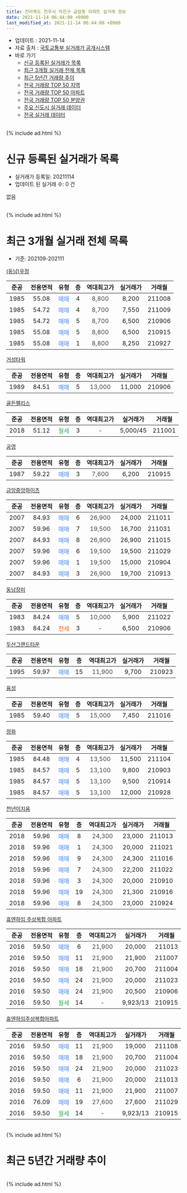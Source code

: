 ```yaml
---
title: 전라북도 전주시 덕진구 금암동 아파트 실거래 정보
date: 2021-11-14 06:44:08 +0900
last_modified_at: 2021-11-14 06:44:08 +0900
---
```


* 업데이트 : 2021-11-14
* 자료 출처 : [국토교통부 실거래가 공개시스템](http://rt.molit.go.kr)
* 바로 가기
    * [신규 등록된 실거래가 목록](#신규-등록된-실거래가-목록)
    * [최근 3개월 실거래 전체 목록](#최근-3개월-실거래-전체-목록)
    * [최근 5년간 거래량 추이](#최근-5년간-거래량-추이)
    * [전국 거래량 TOP 50 지역](https://inasie.github.io/apt-trade-info/최근-3개월-전국에서-가장-거래가-많이-발생한-지역)
    * [전국 거래량 TOP 50 아파트](https://inasie.github.io/apt-trade-info/최근-3개월-전국에서-가장-거래가-많이-발생한-아파트)
    * [전국 거래량 TOP 50 분양권](https://inasie.github.io/apt-trade-info/최근-3개월-전국에서-가장-거래가-많이-발생한-분양권)
    * [주요 신도시 실거래 데이터](https://inasie.github.io/apt-trade-info/주요-신도시)
    * [전국 실거래 데이터](https://inasie.github.io/apt-trade-info/전국)
<br>
{% include ad.html %}
<br>

# 신규 등록된 실거래가 목록
* 실거래가 등록일: 20211114
* 업데이트 된 실거래 수: 0 건

없음

<br>
{% include ad.html %}
<br>

# 최근 3개월 실거래 전체 목록
* 기준: 202109-202111


[(동남)우정](https://search.naver.com/search.naver?query=%EC%A0%84%EB%9D%BC%EB%B6%81%EB%8F%84+%EC%A0%84%EC%A3%BC%EC%8B%9C+%EB%8D%95%EC%A7%84%EA%B5%AC+%EA%B8%88%EC%95%94%EB%8F%99+%28%EB%8F%99%EB%82%A8%29%EC%9A%B0%EC%A0%95)

|준공|전용면적|유형|층|역대최고가|실거래가|거래월|
|:---:|:---:|:---:|:---:|:---:|:---:|:---:|
|1985|55.08|<span style="color:#4285f3">매매</span>|4|<span style="color:#444444">8,800</span>|8,200|211008|
|1985|54.72|<span style="color:#4285f3">매매</span>|4|<span style="color:#444444">8,700</span>|7,550|211009|
|1985|54.72|<span style="color:#4285f3">매매</span>|5|<span style="color:#444444">8,700</span>|6,500|210906|
|1985|55.08|<span style="color:#4285f3">매매</span>|5|<span style="color:#444444">8,800</span>|6,500|210915|
|1985|55.08|<span style="color:#4285f3">매매</span>|1|<span style="color:#444444">8,800</span>|8,250|210927|

[거성타워](https://search.naver.com/search.naver?query=%EC%A0%84%EB%9D%BC%EB%B6%81%EB%8F%84+%EC%A0%84%EC%A3%BC%EC%8B%9C+%EB%8D%95%EC%A7%84%EA%B5%AC+%EA%B8%88%EC%95%94%EB%8F%99+%EA%B1%B0%EC%84%B1%ED%83%80%EC%9B%8C)

|준공|전용면적|유형|층|역대최고가|실거래가|거래월|
|:---:|:---:|:---:|:---:|:---:|:---:|:---:|
|1989|84.51|<span style="color:#4285f3">매매</span>|5|<span style="color:#444444">13,000</span>|11,000|210906|

[골든팰리스](https://search.naver.com/search.naver?query=%EC%A0%84%EB%9D%BC%EB%B6%81%EB%8F%84+%EC%A0%84%EC%A3%BC%EC%8B%9C+%EB%8D%95%EC%A7%84%EA%B5%AC+%EA%B8%88%EC%95%94%EB%8F%99+%EA%B3%A8%EB%93%A0%ED%8C%B0%EB%A6%AC%EC%8A%A4)

|준공|전용면적|유형|층|역대최고가|실거래가|거래월|
|:---:|:---:|:---:|:---:|:---:|:---:|:---:|
|2018|51.12|<span style="color:#34a853">월세</span>|3|<span style="color:#444444">-</span>|5,000/45|211001|

[공영](https://search.naver.com/search.naver?query=%EC%A0%84%EB%9D%BC%EB%B6%81%EB%8F%84+%EC%A0%84%EC%A3%BC%EC%8B%9C+%EB%8D%95%EC%A7%84%EA%B5%AC+%EA%B8%88%EC%95%94%EB%8F%99+%EA%B3%B5%EC%98%81)

|준공|전용면적|유형|층|역대최고가|실거래가|거래월|
|:---:|:---:|:---:|:---:|:---:|:---:|:---:|
|1987|59.22|<span style="color:#4285f3">매매</span>|3|<span style="color:#444444">7,600</span>|6,200|210915|

[금암중앙하이츠](https://search.naver.com/search.naver?query=%EC%A0%84%EB%9D%BC%EB%B6%81%EB%8F%84+%EC%A0%84%EC%A3%BC%EC%8B%9C+%EB%8D%95%EC%A7%84%EA%B5%AC+%EA%B8%88%EC%95%94%EB%8F%99+%EA%B8%88%EC%95%94%EC%A4%91%EC%95%99%ED%95%98%EC%9D%B4%EC%B8%A0)

|준공|전용면적|유형|층|역대최고가|실거래가|거래월|
|:---:|:---:|:---:|:---:|:---:|:---:|:---:|
|2007|84.93|<span style="color:#4285f3">매매</span>|6|<span style="color:#444444">26,900</span>|24,000|211011|
|2007|59.96|<span style="color:#4285f3">매매</span>|7|<span style="color:#444444">19,500</span>|16,700|211031|
|2007|84.93|<span style="color:#4285f3">매매</span>|8|<span style="color:#444444">26,900</span>|26,900|211015|
|2007|59.96|<span style="color:#4285f3">매매</span>|6|<span style="color:#444444">19,500</span>|19,500|211029|
|2007|59.96|<span style="color:#4285f3">매매</span>|1|<span style="color:#444444">19,500</span>|15,000|210904|
|2007|84.93|<span style="color:#4285f3">매매</span>|3|<span style="color:#444444">26,900</span>|19,700|210913|

[동남장미](https://search.naver.com/search.naver?query=%EC%A0%84%EB%9D%BC%EB%B6%81%EB%8F%84+%EC%A0%84%EC%A3%BC%EC%8B%9C+%EB%8D%95%EC%A7%84%EA%B5%AC+%EA%B8%88%EC%95%94%EB%8F%99+%EB%8F%99%EB%82%A8%EC%9E%A5%EB%AF%B8)

|준공|전용면적|유형|층|역대최고가|실거래가|거래월|
|:---:|:---:|:---:|:---:|:---:|:---:|:---:|
|1983|84.24|<span style="color:#4285f3">매매</span>|5|<span style="color:#444444">10,000</span>|5,900|211022|
|1983|84.24|<span style="color:#ff5a00">전세</span>|3|<span style="color:#444444">-</span>|6,500|210906|

[두산그랜드타운](https://search.naver.com/search.naver?query=%EC%A0%84%EB%9D%BC%EB%B6%81%EB%8F%84+%EC%A0%84%EC%A3%BC%EC%8B%9C+%EB%8D%95%EC%A7%84%EA%B5%AC+%EA%B8%88%EC%95%94%EB%8F%99+%EB%91%90%EC%82%B0%EA%B7%B8%EB%9E%9C%EB%93%9C%ED%83%80%EC%9A%B4)

|준공|전용면적|유형|층|역대최고가|실거래가|거래월|
|:---:|:---:|:---:|:---:|:---:|:---:|:---:|
|1995|59.97|<span style="color:#4285f3">매매</span>|15|<span style="color:#444444">11,900</span>|9,700|210923|

[융성](https://search.naver.com/search.naver?query=%EC%A0%84%EB%9D%BC%EB%B6%81%EB%8F%84+%EC%A0%84%EC%A3%BC%EC%8B%9C+%EB%8D%95%EC%A7%84%EA%B5%AC+%EA%B8%88%EC%95%94%EB%8F%99+%EC%9C%B5%EC%84%B1)

|준공|전용면적|유형|층|역대최고가|실거래가|거래월|
|:---:|:---:|:---:|:---:|:---:|:---:|:---:|
|1985|59.40|<span style="color:#4285f3">매매</span>|5|<span style="color:#444444">15,000</span>|7,450|211016|

[정화](https://search.naver.com/search.naver?query=%EC%A0%84%EB%9D%BC%EB%B6%81%EB%8F%84+%EC%A0%84%EC%A3%BC%EC%8B%9C+%EB%8D%95%EC%A7%84%EA%B5%AC+%EA%B8%88%EC%95%94%EB%8F%99+%EC%A0%95%ED%99%94)

|준공|전용면적|유형|층|역대최고가|실거래가|거래월|
|:---:|:---:|:---:|:---:|:---:|:---:|:---:|
|1985|84.48|<span style="color:#4285f3">매매</span>|4|<span style="color:#444444">13,500</span>|11,500|211104|
|1985|84.57|<span style="color:#4285f3">매매</span>|5|<span style="color:#444444">13,100</span>|9,800|210903|
|1985|84.57|<span style="color:#4285f3">매매</span>|5|<span style="color:#444444">13,100</span>|9,500|210914|
|1985|84.57|<span style="color:#4285f3">매매</span>|5|<span style="color:#444444">13,100</span>|12,000|210928|

[천년이지움](https://search.naver.com/search.naver?query=%EC%A0%84%EB%9D%BC%EB%B6%81%EB%8F%84+%EC%A0%84%EC%A3%BC%EC%8B%9C+%EB%8D%95%EC%A7%84%EA%B5%AC+%EA%B8%88%EC%95%94%EB%8F%99+%EC%B2%9C%EB%85%84%EC%9D%B4%EC%A7%80%EC%9B%80)

|준공|전용면적|유형|층|역대최고가|실거래가|거래월|
|:---:|:---:|:---:|:---:|:---:|:---:|:---:|
|2018|59.96|<span style="color:#4285f3">매매</span>|8|<span style="color:#444444">24,300</span>|23,000|211013|
|2018|59.96|<span style="color:#4285f3">매매</span>|1|<span style="color:#444444">24,300</span>|20,000|211021|
|2018|59.96|<span style="color:#4285f3">매매</span>|9|<span style="color:#444444">24,300</span>|24,300|211016|
|2018|59.96|<span style="color:#4285f3">매매</span>|7|<span style="color:#444444">24,300</span>|22,200|211022|
|2018|59.96|<span style="color:#4285f3">매매</span>|3|<span style="color:#444444">24,300</span>|20,000|210910|
|2018|59.96|<span style="color:#4285f3">매매</span>|19|<span style="color:#444444">24,300</span>|21,300|210916|
|2018|59.96|<span style="color:#4285f3">매매</span>|8|<span style="color:#444444">24,300</span>|23,000|210924|

[휴엔하임 주상복합 아파트](https://search.naver.com/search.naver?query=%EC%A0%84%EB%9D%BC%EB%B6%81%EB%8F%84+%EC%A0%84%EC%A3%BC%EC%8B%9C+%EB%8D%95%EC%A7%84%EA%B5%AC+%EA%B8%88%EC%95%94%EB%8F%99+%ED%9C%B4%EC%97%94%ED%95%98%EC%9E%84+%EC%A3%BC%EC%83%81%EB%B3%B5%ED%95%A9+%EC%95%84%ED%8C%8C%ED%8A%B8)

|준공|전용면적|유형|층|역대최고가|실거래가|거래월|
|:---:|:---:|:---:|:---:|:---:|:---:|:---:|
|2016|59.50|<span style="color:#4285f3">매매</span>|6|<span style="color:#444444">21,900</span>|20,000|211013|
|2016|59.50|<span style="color:#4285f3">매매</span>|11|<span style="color:#444444">21,900</span>|21,900|211007|
|2016|59.50|<span style="color:#4285f3">매매</span>|18|<span style="color:#444444">21,900</span>|20,700|211004|
|2016|59.50|<span style="color:#4285f3">매매</span>|24|<span style="color:#444444">21,900</span>|20,000|211023|
|2016|59.50|<span style="color:#4285f3">매매</span>|24|<span style="color:#444444">21,900</span>|20,500|210906|
|2016|59.50|<span style="color:#34a853">월세</span>|14|<span style="color:#444444">-</span>|9,923/13|210915|

[휴엔하임주상복합아파트](https://search.naver.com/search.naver?query=%EC%A0%84%EB%9D%BC%EB%B6%81%EB%8F%84+%EC%A0%84%EC%A3%BC%EC%8B%9C+%EB%8D%95%EC%A7%84%EA%B5%AC+%EA%B8%88%EC%95%94%EB%8F%99+%ED%9C%B4%EC%97%94%ED%95%98%EC%9E%84%EC%A3%BC%EC%83%81%EB%B3%B5%ED%95%A9%EC%95%84%ED%8C%8C%ED%8A%B8)

|준공|전용면적|유형|층|역대최고가|실거래가|거래월|
|:---:|:---:|:---:|:---:|:---:|:---:|:---:|
|2016|59.50|<span style="color:#4285f3">매매</span>|11|<span style="color:#444444">21,900</span>|19,000|211108|
|2016|59.50|<span style="color:#4285f3">매매</span>|18|<span style="color:#444444">21,900</span>|20,700|211004|
|2016|59.50|<span style="color:#4285f3">매매</span>|24|<span style="color:#444444">21,900</span>|20,000|211023|
|2016|59.50|<span style="color:#4285f3">매매</span>|6|<span style="color:#444444">21,900</span>|20,000|211013|
|2016|59.50|<span style="color:#4285f3">매매</span>|11|<span style="color:#444444">21,900</span>|21,900|211007|
|2016|76.09|<span style="color:#4285f3">매매</span>|19|<span style="color:#444444">27,600</span>|27,600|211029|
|2016|59.50|<span style="color:#34a853">월세</span>|14|<span style="color:#444444">-</span>|9,923/13|210915|


<br>
{% include ad.html %}
<br>

# 최근 5년간 거래량 추이


<div style="width:100%;">
    <canvas id="deal_progress" height="200"></canvas>
</div>

<script>
new Chart(document.getElementById("deal_progress"), {
    type: 'line',
    data: {
        labels: ['201611','201612','201701','201702','201703','201704','201705','201706','201707','201708','201709','201710','201711','201712','201801','201802','201803','201804','201805','201806','201807','201808','201809','201810','201811','201812','201901','201902','201903','201904','201905','201906','201907','201908','201909','201910','201911','201912','202001','202002','202003','202004','202005','202006','202007','202008','202009','202010','202011','202012','202101','202102','202103','202104','202105','202106','202107','202108','202109','202110','202111'],
        datasets: [{
            label: '매매',
            pointRadius: 1,
            data: [10, 5, 10, 7, 9, 11, 5, 6, 6, 7, 11, 7, 10, 6, 16, 16, 19, 13, 10, 9, 7, 6, 4, 6, 6, 7, 4, 6, 6, 11, 6, 6, 2, 4, 2, 10, 12, 14, 11, 9, 13, 7, 13, 11, 11, 20, 12, 5, 12, 26, 17, 14, 10, 26, 31, 36, 15, 16, 15, 21, 2],
            borderColor: "rgba(255, 201, 14, 1)",
            backgroundColor: "rgba(255, 201, 14, 0.5)",
            fill: false,
            lineTension: 0
        },{
            label: '전월세',
            pointRadius: 1,
            data: [10, 20, 14, 11, 5, 3, 2, 1, 2, 2, 5, 4, 1, 2, 7, 6, 12, 9, 7, 8, 9, 2, 5, 12, 7, 13, 7, 7, 4, 3, 5, 5, 10, 6, 5, 5, 6, 7, 12, 11, 4, 4, 7, 7, 4, 7, 9, 5, 10, 6, 6, 4, 2, 13, 8, 6, 1, 1, 3, 1, 0],
            borderColor: "rgba(0, 141, 185, 1)",
            backgroundColor: "rgba(0, 141, 185, 0.5)",
            fill: false,
            lineTension: 0
        }
        ]
    },
    options: {
        responsive: true,
        title: {
            display: false
        },
        tooltips: {
            mode: 'index',
            intersect: false
        },
        hover: {
            mode: 'nearest',
            intersect: true
        },
        scales: {
            xAxes: [{
                display: true,
                scaleLabel: {
                    display: true,
                    labelString: '년/월'
                }
            }],
            yAxes: [{
                display: true,
                ticks: {
                    suggestedMin: 0,
                },
                scaleLabel: {
                    display: true,
                    labelString: '실거래 수'
                }
            }]
        }
    }
});

</script>


<br>
{% include ad.html %}
<br>

